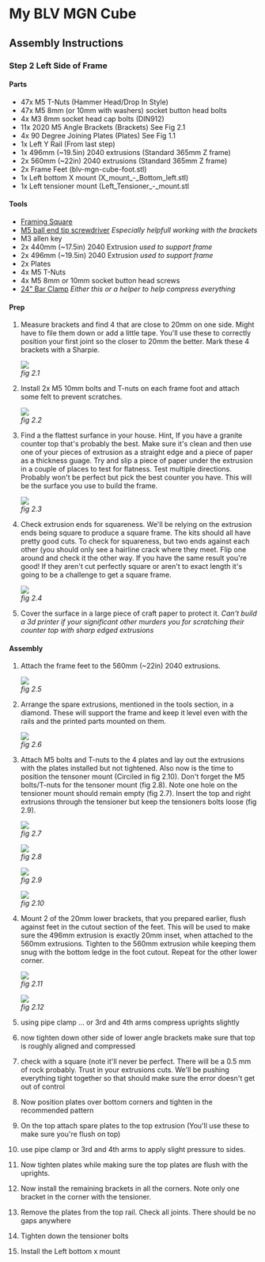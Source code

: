 # My BLV MGN Cube

## Assembly Instructions

### Step 2 Left Side of Frame

#### Parts

* 47x M5 T-Nuts (Hammer Head/Drop In Style)
* 47x M5 8mm (or 10mm with washers) socket button head bolts
* 4x M3 8mm socket head cap bolts (DIN912)
* 11x 2020 M5 Angle Brackets (Brackets) See Fig 2.1
* 4x 90 Degree Joining Plates (Plates) See Fig 1.1
* 1x Left Y Rail (From last step)
* 1x 496mm (~19.5in) 2040 extrusions (Standard 365mm Z frame) 
* 2x 560mm (~22in) 2040 extrusions (Standard 365mm Z frame) 
* 2x Frame Feet (blv-mgn-cube-foot.stl)
* 1x Left bottom X mount (X_mount_-_Bottom_left.stl)
* 1x Left tensioner mount (Left_Tensioner_-_mount.stl

#### Tools
* [Framing Square](https://www.amazon.com/dp/B086R74VLK/ref=cm_sw_em_r_mt_dp_X7GcGbRTDNAJY)
* [M5 ball end tip screwdriver](https://www.amazon.com/dp/B0073T91II/ref=cm_sw_em_r_mt_dp_x9GcGbF16JR0Y) *Especially helpfull working with the brackets*
* M3 allen key
* 2x 440mm (~17.5in) 2040 Extrusion *used to support frame*
* 2x 496mm (~19.5in) 2040 Extrusion *used to support frame*
* 2x Plates
* 4x M5 T-Nuts
* 4x M5 8mm or 10mm socket button head screws
* [24" Bar Clamp](https://www.amazon.com/dp/B000FA0BMC/ref=cm_sw_em_r_mt_dp_KXHcGbPA7MM33?_encoding=UTF8&psc=1) *Either this or a helper to help compress everything*

#### Prep
1. Measure brackets and find 4 that are close to 20mm on one side. Might have to file them down or add a little tape. You'll use these to correctly position your first joint so the closer to 20mm the better. Mark these 4 brackets with a Sharpie.

    ![](img/02-4bracketsLessThan20.jpeg)\
    *fig 2.1*

2. Install 2x M5 10mm bolts and T-nuts on each frame foot and attach some felt to prevent scratches.

    ![](img/02-FootWFeltSide.jpeg)\
    *fig 2.2*

3. Find a the flattest surfance in your house. Hint, If you have a granite counter top that's probably the best. Make sure it's clean and then use one of your pieces of extrusion as a straight edge and a piece of paper as a thickness guage. Try and slip a piece of paper under the extrusion in a couple of places to test for flatness. Test multiple directions. Probably won't be perfect but pick the best counter you have. This will be the surface you use to build the frame.

    ![](img/02-TestFlatSurface.jpeg)\
    *fig 2.3*

4. Check extrusion ends for squareness. We'll be relying on the extrusion ends being square to produce a square frame. The kits should all have pretty good cuts. To check for squareness, but two ends against each other (you should only see a hairline crack where they meet. Flip one around and check it the other way. If you have the same result you're good! If they aren't cut perfectly square or aren't to exact length it's going to be a challenge to get a square frame.

    ![](img/02-ExtEndCheck.jpeg)\
    *fig 2.4*

5. Cover the surface in a large piece of craft paper to protect it. *Can't build a 3d printer if your significant other murders you for scratching their counter top with sharp edged extrusions*

#### Assembly

1. Attach the frame feet to the 560mm (~22in) 2040 extrusions.

    ![](img/02-AttachFeet.jpeg)\
    *fig 2.5*


1. Arrange the spare extrusions, mentioned in the tools section, in a diamond. These will support the frame and keep it level even with the rails and the printed parts mounted on them.

    ![](img/02-CounterPrepWExt.jpeg)\
    *fig 2.6*

1. Attach M5 bolts and T-nuts to the 4 plates and lay out the extrusions with the plates installed but not tightened. Also now is the time to position the tensoner mount (Circiled in fig 2.10). Don't forget the M5 bolts/T-nuts for the tensoner mount (fig 2.8). Note one hole on the tensioner mount should remain empty (fig 2.7). Insert the top and right extrusions through the tensioner but keep the tensioners bolts loose (fig 2.9). 

    ![](img/02-MissingScrewInTensioner.jpeg)\
    *fig 2.7*

    ![](img/02-TensonerAttach1.jpeg)\
    *fig 2.8*

    ![](img/02-TensonerAttach2.jpeg)\
    *fig 2.9*


    ![](img/02-SetupPlatesLoose.jpeg)\
    *fig 2.10*



2. Mount 2 of the 20mm lower brackets, that you prepared earlier, flush against feet in the cutout section of the feet. This will be used to make sure the 496mm extrusion is exactly 20mm inset, when attached to the 560mm extrusions. Tighten to the 560mm extrusion while keeping them snug with the bottom ledge in the foot cutout. Repeat for the other lower corner.

    ![](img/02-lowerBracketTighten.jpeg)\
    *fig 2.11*


    ![](img/02-BottomBrackets.jpeg)\
    *fig 2.12*

6. using pipe clamp ... or 3rd and 4th arms compress uprights slightly
7. now tighten down other side of lower angle brackets make sure that top is roughly aligned and compressed
8. check with a square (note it'll never be perfect. There will be a 0.5 mm of rock probably. Trust in your extrusions cuts. We'll be pushing everything tight together so that should make sure the error doesn't get out of control
9. Now position plates over bottom corners and tighten in the recommended pattern
10. On the top attach spare plates to the top extrusion (You'll use these to make sure you're flush on top)
11. use pipe clamp or 3rd and 4th arms to apply slight pressure to sides.
12. Now tighten plates while making sure the top plates are flush with the uprights.
13. Now install the remaining brackets in all the corners. Note only one bracket in the corner with the tensioner.
14. Remove the plates from the top rail. Check all joints. There should be no gaps anywhere
15. Tighten down the tensioner bolts
16. Install the Left bottom x mount